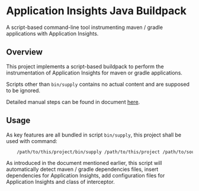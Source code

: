 # Application Insights Java Buildpack

A script-based command-line tool instrumenting maven / gradle applications with Application Insights.

## Overview

This project implements a script-based buildpack to perform the instrumentation of Application Insights for maven or gradle applications.

Scripts other than `bin/supply` contains no actual content and are supposed to be ignored.

Detailed manual steps can be found in document [here](https://docs.microsoft.com/en-us/azure/application-insights/app-insights-java-get-started).

## Usage

As key features are all bundled in script `bin/supply`, this project shall be used with command:

```bash
    /path/to/this/project/bin/supply /path/to/this/project /path/to/source/code/to/instrument
```

As introduced in the document mentioned earlier, this script will automatically detect maven / gradle dependencies files, insert dependencies for Application Insights, add configuration files for Application Insights and class of interceptor.
